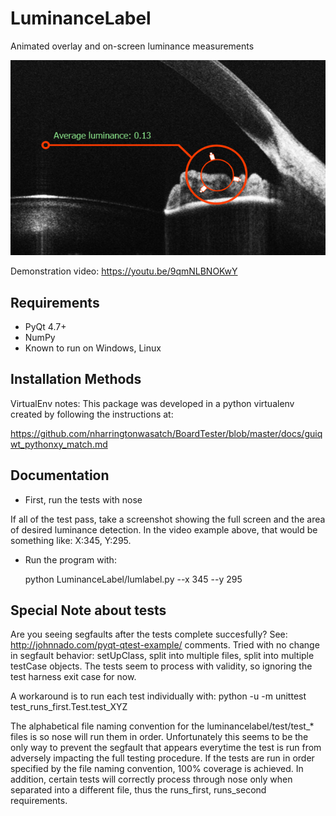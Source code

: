 LuminanceLabel
=========

Animated overlay and on-screen luminance measurements


![lumninancelabel screenshot](/docs/example_image.png "luminancelabel screenshot")

Demonstration video:
https://youtu.be/9qmNLBNOKwY
    

Requirements
------------

  * PyQt 4.7+
  * NumPy
  * Known to run on Windows, Linux

Installation Methods
--------------------
VirtualEnv notes:
    This package was developed in a python virtualenv created by
following the instructions at:

https://github.com/nharringtonwasatch/BoardTester/blob/master/docs/guiqwt_pythonxy_match.md


Documentation
-------------

* First, run the tests with nose

If all of the test pass, take a screenshot showing the full screen and
the area of desired luminance detection. In the video example above,
that would be something like: X:345, Y:295.

* Run the program with: 

    python LuminanceLabel/lumlabel.py --x 345 --y 295

Special Note about tests
-------------

Are you seeing segfaults after the tests complete succesfully? See:
http://johnnado.com/pyqt-qtest-example/ comments. Tried with no change
in segfault behavior: setUpClass, split into multiple files, split into
multiple testCase objects. The tests seem to process with validity, so
ignoring the test harness exit case for now. 

A workaround is to run each test individually with: python -u -m
unittest test_runs_first.Test.test_XYZ

The alphabetical file naming convention for the
luminancelabel/test/test_* files is so nose will run them in order.
Unfortunately this seems to be the only way to prevent the segfault that
appears everytime the test is run from adversely impacting the full
testing procedure. If the tests are run in order specified by the file
naming convention, 100% coverage is achieved. In addition, certain tests
will correctly process through nose only when separated into a different
file, thus the runs_first, runs_second requirements. 

